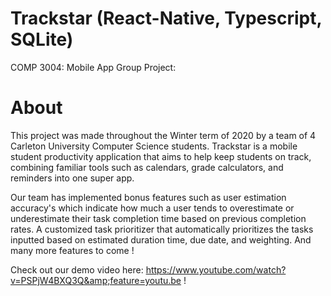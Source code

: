 # Trackstar (React-Native, Typescript, SQLite)
COMP 3004: Mobile App Group Project: 

# About 

This project was made throughout the Winter term of 2020 by a team of 4 Carleton University Computer Science students. Trackstar is a mobile student productivity application that aims to help keep students on track, combining familiar tools such as calendars, grade calculators, and reminders into one super app. 

Our team has implemented bonus features such as user estimation accuracy's which indicate how much a user tends to overestimate or underestimate their task completion time based on previous completion rates. A customized task prioritizer that automatically prioritizes the tasks inputted based on estimated duration time, due date, and weighting. And many more features to come ! 

Check out our demo video here: https://www.youtube.com/watch?v=PSPjW4BXQ3Q&amp;feature=youtu.be ! 


